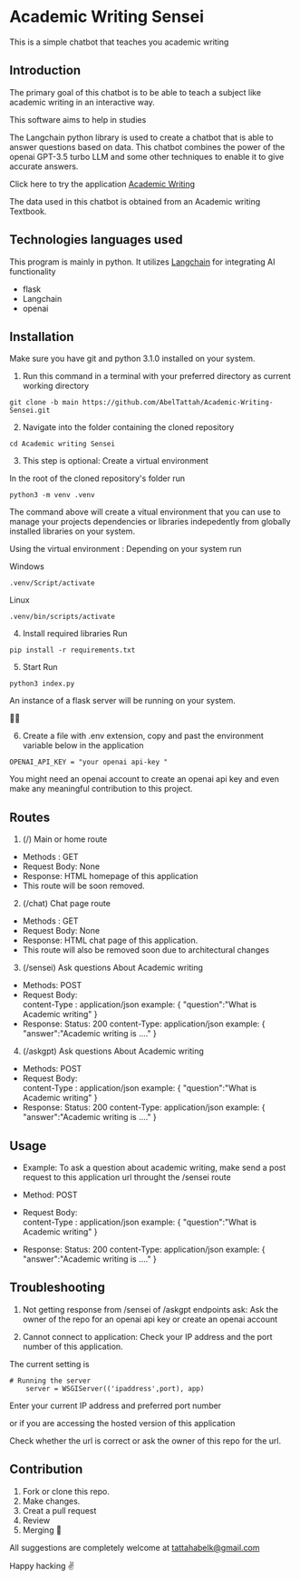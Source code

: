 # Academic Writing Sensei 

This is a simple chatbot that teaches you academic writing

## Introduction

The primary goal of this chatbot is to be able to teach a subject like academic 
writing in an interactive way.

This software aims to help in studies

The Langchain python library is used to create a chatbot that is able to answer questions based on 
data. This chatbot combines the power of the openai GPT-3.5 turbo LLM and some other techniques to
enable it to give accurate answers.

Click here to try the application [Academic Writing](https://academic-writing-sensei-1.onrender.com/)

The data used in this chatbot is obtained from an Academic writing Textbook.


## Technologies languages used

This program is mainly in python.
It utilizes [Langchain](https://python.langchain.com/docs/get_started/introduction/) for integrating AI functionality

- flask
- Langchain
- openai

## Installation
Make sure you have git and python 3.1.0 installed on your system.

1. Run this command in a terminal with your preferred directory as current working directory

```
git clone -b main https://github.com/AbelTattah/Academic-Writing-Sensei.git
```

2. Navigate into the folder containing the cloned repository

```
cd Academic writing Sensei
```

3. This step is optional: Create a virtual environment

In the root of the cloned repository's folder run

```
python3 -m venv .venv
```
The command above will create a vitual environment that you can use to manage your projects
dependencies or libraries indepedently from globally installed libraries on your system.

Using the virtual environment :
Depending on your system run

Windows
```
.venv/Script/activate
```

Linux
```
.venv/bin/scripts/activate
```

4. Install required libraries
Run 

```
pip install -r requirements.txt
```

5. Start
Run

```
python3 index.py
```

An instance of a flask server will be running on your system.

🎉🎉

6. Create a file with .env extension, copy and past the environment variable below in 
the application

```
OPENAI_API_KEY = "your openai api-key "
```

You might need an openai account to create an openai api key and even
make any meaningful contribution to this project.

## Routes

1. (/)  Main or home route

- Methods : GET
- Request Body: None
- Response: HTML homepage of this application
- This route will be soon removed.

2. (/chat)  Chat page route

- Methods : GET
- Request Body: None
- Response: HTML chat page of this application.
- This route will also be removed soon due to architectural changes

3. (/sensei) Ask questions About Academic writing

- Methods: POST
- Request Body:  
            content-Type : application/json
            example: {
                "question":"What is Academic writing"
            }
- Response: 
            Status: 200
            content-Type: application/json
            example: {
                "answer":"Academic writing is ...."
            }

4. (/askgpt) Ask questions About Academic writing

- Methods: POST
- Request Body:  
            content-Type : application/json
            example: {
                "question":"What is Academic writing"
            }
- Response: 
            Status: 200
            content-Type: application/json
            example: {
                "answer":"Academic writing is ...."
            }

## Usage

- Example:
To ask a question about academic writing,
make send a post request to this application url throught the /sensei route

- Method: POST
- Request Body:  
            content-Type : application/json
            example: {
                "question":"What is Academic writing"
            }
- Response: 
            Status: 200
            content-Type: application/json
            example: {
                "answer":"Academic writing is ...."
            }


## Troubleshooting

1. Not getting response from /sensei of /askgpt endpoints
ask:
Ask the owner of the repo for an openai api key or create an openai account

2. Cannot connect to application:
Check your IP address and the port number of this application.

The current setting is

```
# Running the server
    server = WSGIServer(('ipaddress',port), app)
```
Enter your current IP address and preferred port number

or if you are accessing the hosted version of this application

Check whether the url is correct or ask the owner of this repo for the url.

## Contribution

1. Fork or clone this repo.
2. Make changes.
3. Creat a pull request
4. Review
5. Merging 🎉


All suggestions are completely welcome at tattahabelk@gmail.com

Happy hacking ✌


